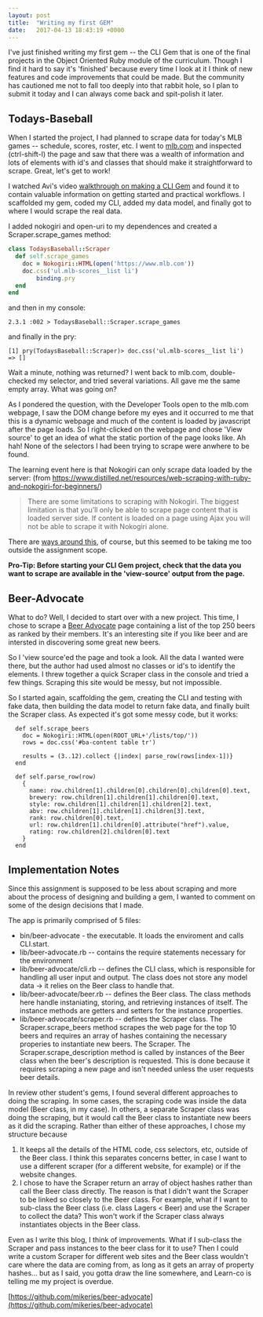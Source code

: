 ```yaml
---
layout: post
title:  "Writing my first GEM"
date:   2017-04-13 18:43:19 +0000
---
```


I've just finished writing my first gem -- the CLI Gem that is one of the final projects in the Object Oriented Ruby module of the curriculum.  Though I find it hard to say it's 'finished' because every time I look at it I think of new features and code improvements that could be made.  But the community has cautioned me not to fall too deeply into that rabbit hole, so I plan to submit it today and I can always come back and spit-polish it later.

## Todays-Baseball
When I started the project, I had planned to scrape data for today's MLB games -- schedule, scores, roster, etc.  I went to [mlb.com](http://mlb.com) and inspected (ctrl-shift-I) the page and saw that there was a wealth of information and lots of elements with id's and classes that should make it straightforward to scrape.  Great, let's get to work!

I watched Avi's video [walkthrough on making a CLI Gem](https://www.youtube.com/watch?v=_lDExWIhYKI) and found it to contain valuable information on getting started and practical workflows.  I scaffolded my gem, coded my CLI, added my data model, and finally got to where I would scrape the real data.

I added nokogiri and open-uri to my dependences and created a Scraper.scrape_games method:

```ruby
class TodaysBaseball::Scraper
  def self.scrape_games
    doc = Nokogiri::HTML(open('https://www.mlb.com'))
    doc.css('ul.mlb-scores__list li')
		binding.pry
  end
end
```

and then in my console:
```
2.3.1 :002 > TodaysBaseball::Scraper.scrape_games  
```

and finally in the pry:
```
[1] pry(TodaysBaseball::Scraper)> doc.css('ul.mlb-scores__list li')                                                                                                                                                          
=> [] 
```

Wait a minute, nothing was returned?  I went back to mlb.com, double-checked my selector, and tried several variations.  All gave me the same empty array.  What was going on?

As I pondered the question, with the Developer Tools open to the mlb.com webpage, I saw the DOM change before my eyes and it occurred to me that this is a dynamic webpage and much of the content is loaded by javascript after the page loads.  So I right-clicked on the webpage and chose 'View source' to get an idea of what the static portion of the page looks like.  Ah hah!  None of the selectors I had been trying to scrape were anwhere to be found.

The learning event here is that Nokogiri can only scrape data loaded by the server: (from https://www.distilled.net/resources/web-scraping-with-ruby-and-nokogiri-for-beginners/)

>There are some limitations to scraping with Nokogiri.  The biggest limitation is that you’ll only be able to scrape page content that is loaded server side.  If content is loaded on a page using Ajax you will not be able to scrape it with Nokogiri alone. 

There are [ways around this](https://morph.io/documentation/scraping_javascript_sites), of course, but this seemed to be taking me too outside the assignment scope.

**Pro-Tip: Before starting your CLI Gem project, check that the data you want to scrape are available in the 'view-source' output from the page.**

## Beer-Advocate
What to do?  Well, I decided to start over with a new project.  This time, I chose to scrape a [Beer Advocate](https://www.beeradvocate.com/lists/top/) page containing a list of the top 250 beers as ranked by their members.  It's an interesting site if you like beer and are intersted in discovering some great new beers.

So I 'view source'ed the page and took a look.  All the data I wanted were there, but the author had used almost no classes or id's to identify the elements.  I threw together a quick Scraper class in the console and tried a few things.  Scraping this site would be messy, but not impossible.

So I started again, scaffolding the gem, creating the CLI and testing with fake data, then building the data model to return fake data, and finally built the Scraper class.  As expected it's got some messy code, but it works:

```
  def self.scrape_beers
    doc = Nokogiri::HTML(open(ROOT_URL+'/lists/top/'))
    rows = doc.css('#ba-content table tr')

    results = (3..12).collect {|index| parse_row(rows[index-1])}
  end

  def self.parse_row(row)
    {
      name: row.children[1].children[0].children[0].children[0].text,
      brewery: row.children[1].children[1].children[0].text,
      style: row.children[1].children[1].children[2].text,
      abv: row.children[1].children[1].children[3].text,
      rank: row.children[0].text,
      url: row.children[1].children[0].attribute("href").value,
      rating: row.children[2].children[0].text
    }
  end
```

## Implementation Notes
Since this assignment is supposed to be less about scraping and more about the process of designing and building a gem, I wanted to comment on some of the design decisions that I made.

The app is primarily comprised of 5 files:

* bin/beer-advocate - the executable.  It loads the enviroment and calls CLI.start.
* lib/beer-advocate.rb -- contains the require statements necessary for the environment
* lib/beer-advocate/cli.rb -- defines the CLI class, which is responsible for handling all user input and output.  The class does not store any model data -> it relies on the Beer class to handle that.
* lib/beer-advocate/beer.rb -- defines the Beer class.  The class methods here handle instaniating, storing, and retrieving instances of itself.  The instance methods are getters and setters for the instance properties.
* lib/beer-advocate/scraper.rb -- defines the Scraper class.  The Scraper.scrape_beers method scrapes the web page for the top 10 beers and requires an array of hashes containing the necessary properies to instantiate new beers.  The Scraper.  The Scraper.scrape_description method is called by instances of the Beer class when the beer's description is requested.  This is done because it requires scraping a new page and isn't needed unless the user requests beer details.

In review other student's gems, I found several different approaches to doing the scraping.  In some cases, the scraping code was inside the data model (Beer class, in my case).  In others, a separate Scraper class was doing the scraping, but it would call the Beer class to instantiate new beers as it did the scraping.  Rather than either of these approaches, I chose my structure because

1. It keeps all the details of the HTML code, css selectors, etc, outside of the Beer class.  I think this separates concerns better, in case I want to use a different scraper (for a different website, for example) or if the website changes.
2. I chose to have the Scraper return an array of object hashes rather than call the Beer class directly.  The reason is that I didn't want the Scraper to be linked so closely to the Beer class.  For example, what if I want to sub-class the Beer class (i.e. class Lagers < Beer) and use the Scraper to collect the data?  This won't work if the Scraper class always instantiates objects in the Beer class.

Even as I write this blog, I think of improvements.  What if I sub-class the Scraper and pass instances to the beer class for it to use?  Then I could write a custom Scraper for different web sites and the Beer class wouldn't care where the data are coming from, as long as it gets an array of property hashes... but as I said, you gotta draw the line somewhere, and Learn-co is telling me my project is overdue.

[https://github.com/mikeries/beer-advocate](https://github.com/mikeries/beer-advocate)

